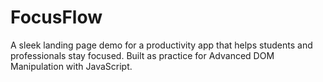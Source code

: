 # FocusFlow
A sleek landing page demo for a productivity app that helps students and professionals stay focused. Built as practice for Advanced DOM Manipulation with JavaScript.
